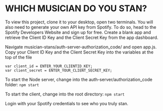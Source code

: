 # WHICH MUSICIAN DO YOU STAN?

To view this project, clone it to your desktop, open two terminals. You will also need to generate your own API key from Spotify. To do so, head to the Spotify Developers Website and sign up for free. Create a blank app and retrieve the Client ID Key and the Client Secret Key from the app dashboard.

Navigate musician-stans/auth-server-authorization_code/ and open app.js. Copy your Client ID Key and the Client Secret Key into the variables at the top of the file

```
var client_id = ENTER_YOUR_CLIENTID_KEY;
var client_secret = ENTER_YOUR_CLIENT_SECRET_KEY;
```

To start the Node server, change into the auth-server/authorization_code folder: `npm start`

To start the client, change into the root directory: `npm start`

Login with your Spotify credentials to see who you truly stan.
